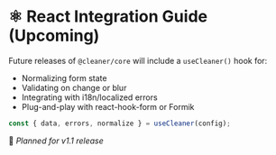 # ⚛️ React Integration Guide (Upcoming)

Future releases of `@cleaner/core` will include a `useCleaner()` hook for:

- Normalizing form state
- Validating on change or blur
- Integrating with i18n/localized errors
- Plug-and-play with react-hook-form or Formik

```ts
const { data, errors, normalize } = useCleaner(config);
```

🚧 *Planned for v1.1 release*
